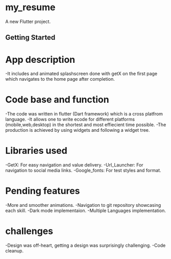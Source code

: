 # my_resume

A new Flutter project.

## Getting Started

# App description
-It includes and animated splashscreen done with getX on the first page which navigates to the home page after completion.

# Code base and function
-The code was written in flutter (Dart framework) which is a cross platfrom language.
-It allows one to write ecode for different platforms (mobile,web,desktop) in the shortest and most effiecient time possible.
-The production is achieved by using widgets and following a  widget tree.

# Libraries used
-GetX: For easy navigation and value delivery.
-Url_Launcher: For navigation to social media links.
-Google_fonts: For test styles and format.

# Pending features 
-More and smoother animations.
-Navigation to git repository showcasing each skill.
-Dark mode implementaion.
-Multiple Languages implementation.

# challenges
-Design was off-heart, getting a design was surprisingly challenging.
-Code cleanup.
